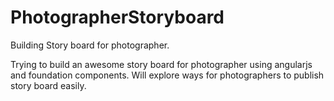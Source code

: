 # PhotographerStoryboard
Building Story board for photographer. 


Trying to build an awesome story board for photographer using angularjs and foundation components.
Will explore ways for photographers to publish story board easily.
